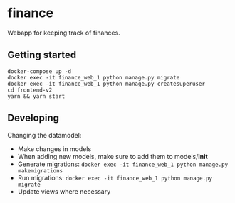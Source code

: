 # finance

Webapp for keeping track of finances.

## Getting started

```
docker-compose up -d
docker exec -it finance_web_1 python manage.py migrate
docker exec -it finance_web_1 python manage.py createsuperuser
cd frontend-v2
yarn && yarn start
```

## Developing

Changing the datamodel:

- Make changes in models
- When adding new models, make sure to add them to models/**init**
- Generate migrations: `docker exec -it finance_web_1 python manage.py makemigrations`
- Run migrations: `docker exec -it finance_web_1 python manage.py migrate`
- Update views where necessary
